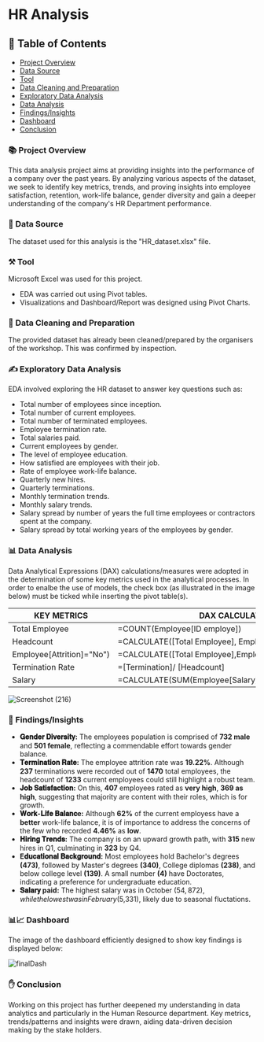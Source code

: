 # HR Analysis

## 📜 Table of Contents

- [Project Overview](#project-overview)
- [Data Source](#data-source)
- [Tool](#tool)
- [Data Cleaning and Preparation](#data-cleaning-and-preparation)
- [Exploratory Data Analysis](#exploratory-data-analysis)
- [Data Analysis](#data-analysis)
- [Findings/Insights](#findings/insights)
- [Dashboard](#dashboard)
- [Conclusion](#conclusion)

### 📚 Project Overview
This data analysis project aims at providing insights into the performance of a company over the past years. By analyzing various aspects of the dataset, we seek to identify key metrics, trends, and proving insights into employee satisfaction, retention, work-life balance, gender diversity and gain a deeper understanding of the company's HR Department performance.

### 📑 Data Source
The dataset used for this analysis is the "HR_dataset.xlsx" file.

### ⚒️ Tool
Microsoft Excel was used for this project.
- EDA was carried out using Pivot tables.
- Visualizations and Dashboard/Report was designed using Pivot Charts.

### 🧤 Data Cleaning and Preparation
The provided dataset has already been cleaned/prepared by the organisers of the workshop. This was confirmed by inspection.

### ✍️ Exploratory Data Analysis
EDA involved exploring the HR dataset to answer key questions such as:
- Total number of employees since inception.
- Total number of current employees.
- Total number of terminated employees.
- Employee termination rate.
- Total salaries paid.
- Current employees by gender.
- The level of employee education.
- How satisfied are employees with their job.
- Rate of employee work-life balance.
- Quarterly new hires.
- Quarterly terminations.
- Monthly termination trends.
- Monthly salary trends.
- Salary spread by number of years the full time employees or contractors spent at the company.
- Salary spread by total working  years of the employees by gender.

### 📊 Data Analysis

Data Analytical Expressions (DAX) calculations/measures were adopted in the determination of some key metrics used in the analytical processes. In order to enalbe the use of models, the check box (as illustrated in the image below) must be ticked while inserting the pivot table(s).

|KEY METRICS|DAX CALCULATIONS|
|-----------|---------------|
|Total Employee|=COUNT(Employee[ID employe])|
|Headcount|=CALCULATE([Total Employee], Employee[Attrition]="No")|
|Employee[Attrition]="No")|=CALCULATE([Total Employee],Employee[Attrition]="Yes")|
|Termination Rate|=[Termination]/ [Headcount]|
|Salary|=CALCULATE(SUM(Employee[Salary]),Employee[Attrition]="No")|

![Screenshot (216)](https://github.com/user-attachments/assets/dde3c24c-359c-48e0-a26b-11ab26008a92)

### 📝 Findings/Insights
- **𝐆𝐞𝐧𝐝𝐞𝐫 𝐃𝐢𝐯𝐞𝐫𝐬𝐢𝐭𝐲:** The employees population is comprised of **732 male** and **501 female**, reflecting a commendable effort towards gender balance.
- **𝐓𝐞𝐫𝐦𝐢𝐧𝐚𝐭𝐢𝐨𝐧 𝐑𝐚𝐭𝐞:** The employee attrition rate was **19.22%**. Although **237** terminations were recorded out of **1470** total employees, the headcount of **1233** current employees could still highlight a robust team.
- **𝐉𝐨𝐛 𝐒𝐚𝐭𝐢𝐬𝐟𝐚𝐜𝐭𝐢𝐨𝐧:** On this, **407** employees rated as **very high**, **369 as high**, suggesting that majority are content with their roles, which is for growth.
- **𝐖𝐨𝐫𝐤-𝐋𝐢𝐟𝐞 𝐁𝐚𝐥𝐚𝐧𝐜e:** Although **62%** of the current employess have a **better** work-life balance, it is of importance to address the concerns of the few who recorded **4.46%** as **low**.
- **𝐇𝐢𝐫𝐢𝐧𝐠 𝐓𝐫𝐞𝐧𝐝𝐬:** The company is on an upward growth path, with **315** new hires in Q1, culminating in **323** by Q4.
- **E𝐝𝐮𝐜𝐚𝐭𝐢𝐨𝐧𝐚𝐥 𝐁𝐚𝐜𝐤𝐠𝐫𝐨𝐮𝐧𝐝:** Most employees hold Bachelor's degrees **(473)**, followed by Master's degrees **(340)**, College diplomas **(238)**, and below college level **(139)**. A small number **(4)** have Doctorates, indicating a preference for undergraduate education.
- **𝐒𝐚𝐥𝐚𝐫𝐲 paid:** The highest salary was in October ($54,872), while the lowest was in February ($5,331), likely due to seasonal fluctations.

### 📊📈 Dashboard
The image of the dashboard efficiently designed to show key findings is displayed below:

![finalDash](https://github.com/user-attachments/assets/78da7565-1358-4771-aaf8-8bd0d2c34db1)

### ✋ Conclusion
Working on this project has further deepened my understanding in data analytics and particularly in the Human Resource department. Key metrics, trends/patterns and insights were drawn, aiding data-driven decision making by the stake holders.
